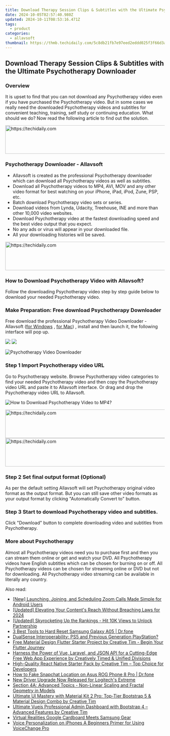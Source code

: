```yaml
---
title: Download Therapy Session Clips & Subtitles with the Ultimate Psychotherapy Downloader
date: 2024-10-05T02:57:40.980Z
updated: 2024-10-11T08:53:16.471Z
tags:
  - product
categories:
  - allavsoft
thumbnail: https://thmb.techidaily.com/5c8db21fb7e97eed2eddd025f3f66d3a9e58c7bc74fde8e765814f3eec97fd83.jpg
---
```


## Download Therapy Session Clips & Subtitles with the Ultimate Psychotherapy Downloader

### Overview

It is upset to find that you can not download any Psychotherapy video even if you have purchased the Psychotherapy video. But in some cases we really need the downloaded Psychotherapy videos and subtitles for convenient teaching, training, self study or continuing education. What should we do? Now read the following article to find out the solution.

<!-- affiliate ads begin -->
<a href="https://appsumo.8odi.net/c/5597632/2151856/7443" target="_top" id="2151856">
  <img src="//a.impactradius-go.com/display-ad/7443-2151856" border="0" alt="https://techidaily.com" width="728" height="90"/>
</a>
<img height="0" width="0" src="https://appsumo.8odi.net/i/5597632/2151856/7443" style="position:absolute;visibility:hidden;" border="0" />
<!-- affiliate ads end -->

### Psychotherapy Downloader - Allavsoft

* Allavsoft is created as the professional Psychotherapy downloader which can download all Psychotherapy videos as well as subtitles.
* Download all Psychotherapy videos to MP4, AVI, MOV and any other video format for best watching on your iPhone, iPad, iPod, Zune, PSP, etc.
* Batch download Psychotherapy video sets or series.
* Download videos from Lynda, Udacity, Treehouse, INE and more than other 10,000 video websites.
* Download Psychotherapy video at the fastest downloading speed and the best video output that you expect.
* No any ads or virus will appear in your downloaded file.
* All your downloading histories will be saved.

<!-- affiliate ads begin -->
<a href="https://appsumo.8odi.net/c/5597632/2068433/7443" target="_top" id="2068433">
  <img src="//a.impactradius-go.com/display-ad/7443-2068433" border="0" alt="https://techidaily.com" width="728" height="90"/>
</a>
<img height="0" width="0" src="https://appsumo.8odi.net/i/5597632/2068433/7443" style="position:absolute;visibility:hidden;" border="0" />
<!-- affiliate ads end -->

### How to Download Psychotherapy Video with Allavsoft?

Follow the downloading Psychotherapy video step by step guide below to download your needed Psychotherapy video.

### Make Preparation: Free download Psychotherapy Downloader

Free download the professional Psychotherapy Video Downloader - Allavsoft ([for Windows](https://tools.techidaily.com/allavsoft/products/) , [for Mac](https://tools.techidaily.com/allavsoft/products/)) , install and then launch it, the following interface will pop up.

[![](https://www.allavsoft.com/how-to/../images/how-to/free-download-win.jpg)](https://tools.techidaily.com/allavsoft/products/) [![](https://www.allavsoft.com/how-to/../images/how-to/free-download-mac.jpg)](https://tools.techidaily.com/allavsoft/products/)

![Psychotherapy Video Downloader](https://www.allavsoft.com/how-to/../images/allavsoft/screen-shot-600.jpg)

### Step 1 Import Psychotherapy video URL

Go to Psychotherapy website. Browse Psychotherapy video categories to find your needed Psychotherapy video and then copy the Psychotherapy video URL and paste it to Allavsoft interface. Or drag and drop the Psychotherapy video URL to Allavsoft.

![How to Download Psychotherapy Video to MP4?](https://www.allavsoft.com/how-to/../images/how-to/download-rtmp-video/download-rtmp-video.jpg)

<!-- affiliate ads begin -->
<a href="https://unicoeye.pxf.io/c/5597632/2134237/18498" target="_top" id="2134237">
  <img src="//a.impactradius-go.com/display-ad/18498-2134237" border="0" alt="https://techidaily.com" width="728" height="90"/>
</a>
<img height="0" width="0" src="https://unicoeye.pxf.io/i/5597632/2134237/18498" style="position:absolute;visibility:hidden;" border="0" />
<!-- affiliate ads end -->

<!-- affiliate ads begin -->
<a href="https://unicoeye.pxf.io/c/5597632/2134246/18498" target="_top" id="2134246">
  <img src="//a.impactradius-go.com/display-ad/18498-2134246" border="0" alt="https://techidaily.com" width="728" height="90"/>
</a>
<img height="0" width="0" src="https://unicoeye.pxf.io/i/5597632/2134246/18498" style="position:absolute;visibility:hidden;" border="0" />
<!-- affiliate ads end -->

### Step 2 Set final output format (Optional)

As per the default setting Allavsoft will set Psychotherapy original video format as the output format. But you can still save other video formats as your output format by clicking "Automatically Convert to" button.

### Step 3 Start to download Psychotherapy video and subtitles.

Click "Download" button to complete downloading video and subtitles from Psychotherapy.

### More about Psychotherapy

Almost all Psychotherapy videos need you to purchase first and then you can stream them online or get and watch your DVD. All Psychotherapy videos have English subtitles which can be chosen for burning on or off. All Psychotherapy videos can be chosen for streaming online or DVD but not for downloading. All Psychotherapy video streaming can be available in literally any country.

<ins class="adsbygoogle"
     style="display:block"
     data-ad-format="autorelaxed"
     data-ad-client="ca-pub-7571918770474297"
     data-ad-slot="1223367746"></ins>

<ins class="adsbygoogle"
     style="display:block"
     data-ad-client="ca-pub-7571918770474297"
     data-ad-slot="8358498916"
     data-ad-format="auto"
     data-full-width-responsive="true"></ins>

<span class="atpl-alsoreadstyle">Also read:</span>
<div><ul>
<li><a href="https://extra-guidance.techidaily.com/new-launching-joining-and-scheduling-zoom-calls-made-simple-for-android-users/"><u>[New] Launching, Joining, and Scheduling Zoom Calls Made Simple for Android Users</u></a></li>
<li><a href="https://facebook-video-share.techidaily.com/updated-elevating-your-contents-reach-without-breaching-laws-for-2024/"><u>[Updated] Elevating Your Content's Reach Without Breaching Laws for 2024</u></a></li>
<li><a href="https://facebook-video-share.techidaily.com/updated-skyrocketing-up-the-rankings-hit-10k-views-to-unlock-partnership/"><u>[Updated] Skyrocketing Up the Rankings - Hit 10K Views to Unlock Partnership</u></a></li>
<li><a href="https://phone-solutions.techidaily.com/3-best-tools-to-hard-reset-samsung-galaxy-a05-drfone-by-drfone-reset-android-reset-android/"><u>3 Best Tools to Hard Reset Samsung Galaxy A05 | Dr.fone</u></a></li>
<li><a href="https://games-able.techidaily.com/dualsense-interoperability-ps5-and-previous-generation-playstation/"><u>DualSense Interoperability: PS5 and Previous Generation PlayStation?</u></a></li>
<li><a href="https://discover-data.techidaily.com/free-material-design-flutter-starter-project-by-creative-tim-begin-your-flutter-journey/"><u>Free Material Design Flutter Starter Project by Creative Tim - Begin Your Flutter Journey</u></a></li>
<li><a href="https://discover-data.techidaily.com/harness-the-power-of-vue-laravel-and-json-api-for-a-cutting-edge-free-web-app-experience-by-creatively-timed-and-unified-divisions/"><u>Harness the Power of Vue, Laravel, and JSON API for a Cutting-Edge Free Web App Experience by Creatively Timed & Unified Divisions</u></a></li>
<li><a href="https://discover-data.techidaily.com/high-quality-react-native-starter-pack-by-creative-tim-top-choice-for-developers/"><u>High-Quality React Native Starter Pack by Creative Tim – Top Choice for Developers</u></a></li>
<li><a href="https://location-social.techidaily.com/how-to-fake-snapchat-location-on-asus-rog-phone-8-pro-drfone-by-drfone-virtual-android/"><u>How to Fake Snapchat Location on Asus ROG Phone 8 Pro | Dr.fone</u></a></li>
<li><a href="https://hardware-help.techidaily.com/new-driver-upgrade-now-released-for-logitechs-extreme/"><u>New Driver Upgrade Now Released for Logitech's Extreme</u></a></li>
<li><a href="https://discover-data.techidaily.com/section-4a-advanced-topics-non-linear-scaling-and-fractal-geometry-in-models/"><u>Section 4A: Advanced Topics - Non-Linear Scaling and Fractal Geometry in Models</u></a></li>
<li><a href="https://discover-data.techidaily.com/ultimate-ui-mastery-with-material-kit-2-pro-top-tier-bootstrap-5-and-material-design-combo-by-creative-tim/"><u>Ultimate UI Mastery with Material Kit 2 Pro: Top-Tier Bootstrap 5 & Material Design Combo by Creative Tim</u></a></li>
<li><a href="https://discover-data.techidaily.com/ultimate-vuejs-professional-admin-dashboard-with-bootstrap-4-advanced-features-by-creative-tim/"><u>Ultimate Vuejs Professional Admin Dashboard with Bootstrap 4 – Advanced Features by Creative Tim</u></a></li>
<li><a href="https://extra-information.techidaily.com/virtual-realities-google-cardboard-meets-samsung-gear/"><u>Virtual Realities Google Cardboard Meets Samsung Gear</u></a></li>
<li><a href="https://audio-editing.techidaily.com/voice-personalization-on-iphones-a-beginners-primer-for-using-voicechange-pro/"><u>Voice Personalization on iPhones A Beginners Primer for Using VoiceChange Pro</u></a></li>
</ul></div>

